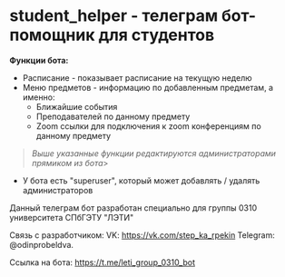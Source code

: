 # student_helper - телеграм бот-помощник для студентов  

**Функции бота:**

 - Расписание - показывает расписание на текущую неделю
 - Меню предметов - информацию по добавленным предметам, а именно:
	- Ближайшие события
	- Преподавателей по данному предмету
	- Zoom ссылки для подключения к zoom конференциям по данному предмету
 

>  *Выше указанные функции редактируются администраторами прямиком из бота*> 

 
 - У бота есть "superuser", который может добавлять / удалять
   администраторов


Данный телеграм бот разработан специально для группы 0310 университета СПбГЭТУ "ЛЭТИ"

Связь с разработчиком:
VK: https://vk.com/step_ka_rpekin
Telegram: @odinprobeldva.


Ссылка на бота: https://t.me/leti_group_0310_bot

